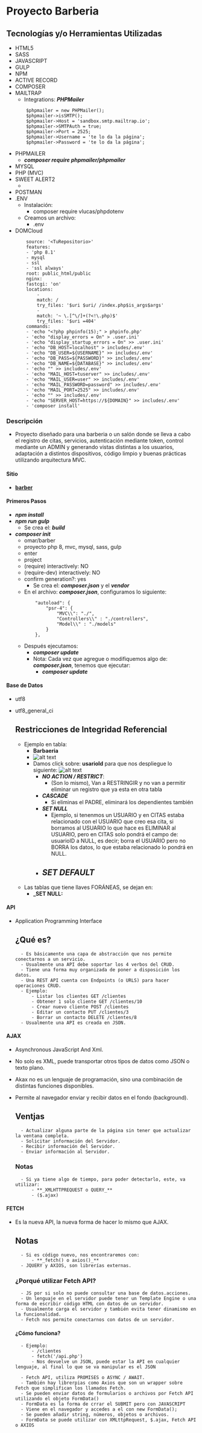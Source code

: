 # Proyecto Barberia

## Tecnologías y/o Herramientas Utilizadas

- HTML5
- SASS
- JAVASCRIPT
- GULP
- NPM
- ACTIVE RECORD
- COMPOSER
- MAILTRAP
    - Integrations: **_PHPMailer_**
    ```
        $phpmailer = new PHPMailer();
        $phpmailer->isSMTP();
        $phpmailer->Host = 'sandbox.smtp.mailtrap.io';
        $phpmailer->SMTPAuth = true;
        $phpmailer->Port = 2525;
        $phpmailer->Username = 'te lo da la página';
        $phpmailer->Password = 'te lo da la página';
    ```
- PHPMAILER
    - **_composer require phpmailer/phpmailer_**
- MYSQL
- PHP (MVC)
- SWEET ALERT2
    - <script src="https://cdn.jsdelivr.net/npm/sweetalert2@11"></script>
- POSTMAN
- .ENV
    - Instalación:
        - composer require vlucas/phpdotenv
    - Creamos un archivo:
        - .env
- DOMCloud
    ```
        source: '<TuRepositorio>'
        features:
        - 'php 8.1'
        - mysql
        - ssl
        - 'ssl always'
        root: public_html/public
        nginx:
        fastcgi: 'on'
        locations:
            -
            match: /
            try_files: '$uri $uri/ /index.php$is_args$args'
            -
            match: '~ \.[^\/]+(?<!\.php)$'
            try_files: '$uri =404'
        commands:
        - 'echo "<?php phpinfo(15);" > phpinfo.php'
        - 'echo "display_errors = On" > .user.ini'
        - 'echo "display_startup_errors = On" >> .user.ini'
        - 'echo "DB_HOST=localhost" > includes/.env'
        - 'echo "DB_USER=${USERNAME}" >> includes/.env'
        - 'echo "DB_PASS=${PASSWORD}" >> includes/.env'
        - 'echo "DB_NAME=${DATABASE}" >> includes/.env'
        - 'echo "" >> includes/.env'
        - 'echo "MAIL_HOST=tuserver" >> includes/.env'
        - 'echo "MAIL_USER=user" >> includes/.env'
        - 'echo "MAIL_PASSWORD=password" >> includes/.env'
        - 'echo "MAIL_PORT=2525" >> includes/.env'
        - 'echo "" >> includes/.env'
        - 'echo "SERVER_HOST=https://${DOMAIN}" >> includes/.env'
        - 'composer install'
    ```

### Descripción

- Proyecto diseñado para una barberia o un salón donde se lleva a cabo el registro de citas, servicios, autenticación mediante token, control mediante un ADMIN y generando vistas distintas a los usuarios, adaptación a distintos dispositivos, código limpio y buenas prácticas utilizando arquitectura MVC.

#### Sitio

- **[barber]()**

#### Primeros Pasos

- **_npm install_**
- **_npm run gulp_**
    - Se crea el: **_build_**
- **_composer init_**
    - omar/barber
    - proyecto php 8, mvc, mysql, sass, gulp
    - enter
    - project
    - (require) interactively: NO
    - (require-dev) interactively: NO
    - confirm generation?: yes
        - Se crea el: **_composer.json_** y el **_vendor_**
    - En el archivo: **_composer.json_**, configuramos lo siguiente:
        ```
            "autoload": {
                "psr-4": {
                    "MVC\\": "./",
                    "Controllers\\" : "./controllers",
                    "Model\\" : "./models"
                }
            },
        ```
    - Después ejecutamos:
        - **_composer update_**
        - Nota: Cada vez que agregue o modifiquemos algo de: **_composer.json_**, tenemos que ejecutar:
            - **_composer update_**

#### Base de Datos

- utf8
- utf8_general_ci

    ## Restricciones de Integridad Referencial
    
    - Ejemplo en tabla:
        - **Barbaeria**
        - ![alt text](image.png)
        - Damos click sobre: **usarioId** para que nos despliegue lo siguiente:
        ![alt text](image-1.png)
            - **_NO ACTION / RESTRICT_**:
                - (Son lo mismo), Van a RESTRINGIR y no van a permitir eliminar un registro que ya esta en otra tabla
            - **_CASCADE_**
                - Si eliminas el PADRE, eliminará los dependientes también
            - **_SET NULL_**
                - Ejemplo, si tenenmos un USUARIO y en CITAS estaba relacionado con el USUARIO que creo esa cita, si borramos al USUARIO lo que hace es ELIMINAR al USUARIO, pero en CITAS solo pondrá el campo de: usuarioID a NULL, es decir; borra el USUARIO pero no BORRA los datos, lo que estaba relacionado lo pondrá en NULL.
            - **_SET DEFAULT_**
                - 
    - Las tablas que tiene llaves FORÁNEAS, se dejan en:
        - **_SET NULL:**

#### API

- Application Programming Interface

    ## ¿Qué es?
        - Es básicamente una capa de abstracción que nos permite conectarnos a un servicio.
        - Usualmente una API debe soportar los 4 verbos del CRUD.
        - Tiene una forma muy organizada de poner a disposición los datos.
        - Una REST API cuenta con Endpoints (o URLS) para hacer operaciones CRUD.
        - Ejemplo:
            - Listar los clientes GET /clientes
            - Obtener 1 solo cliente GET /clientes/10
            - Crear nuevo cliente POST /clientes
            - Editar un contacto PUT /clientes/3
            - Borrar un contacto DELETE /clientes/8
        - Usualmente una API es creada en JSON.

#### AJAX

- Asynchronous JavaScript And Xml.
- No solo es XML, puede transportar otros tipos de datos como JSON o texto plano.
- Akax no es un lenguaje de programación, sino una combinación de distintas funciones disponibles.
- Permite al navegador enviar y recibir datos en el fondo (background).

    ## Ventjas

        - Actualizar alguna parte de la página sin tener que actualizar la ventana completa.
        - Solicitar información del Servidor.
        - Recibir información del Servidor.
        - Enviar información al Servidor.
    
    ### Notas

        - Si ya tiene algo de tiempo, para poder detectarlo, este, va utilizar:
            - **_XMLHTTPREQUEST o QUERY_**
            - ($.ajax)

#### FETCH

- Es la nueva API, la nueva forma de hacer lo mismo que AJAX.

    ## Notas

        - Si es código nuevo, nos encontraremos con:
            - **_fetch() o axios()_**
        - JQUERY y AXIOS, son librerías externas.
    
    ### ¿Porqué utilizar Fetch API?
    
        - JS por si solo no puede consultar una base de datos.acciones.
        - Un lenguaje en el servidor puede tener un Template Engine o una forma de escribir código HTML con datos de un servidor.
        - Usualmente carga el servidor y también evita tener dinamismo en la funcionalidad.
        - Fetch nos permite conectarnos con datos de un servidor.
    
    #### ¿Cómo funciona?

        - Ejemplo:
            - /clientes
            - fetch('/api.php')
            - Nos devuelve un JSON, puede estar la API en cualquier lenguaje, al final lo que se va manipular es el JSON
        
        - Fetch API, utiliza PROMISES o ASYNC / AWAIT.
        - También hay librerpias como Axios que son un wrapper sobre Fetch que simplifican los llamados Fetch.
        - Se pueden enviar datos de formularios o archivos por Fetch API utilizando el objeto FormData()
        - FormData es la forma de crrar el SUBMIT pero con JAVASCRIPT
        - Viene en el navegador y accedes a el con new FormData();
        - Se pueden añadir string, números, objetos o archivos.
        - FormData se puede utilizar con XMLttpRequest, $.ajax, Fetch API o AXIOS
        